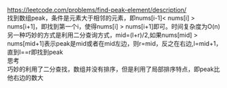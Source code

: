 https://leetcode.com/problems/find-peak-element/description/  
找到数组peak，条件是元素大于相邻的元素，即nums[i-1]< nums[i] > nums[i+1]，即找到第一个i，使得nums[i] > nums[i+1]即可。时间复杂度为O(n)  
另一种巧妙的方式是利用二分查询方式，mid=(l+r)/2,如果nums[mid] > nums[mid+1]表示peak是mid或者在mid左边，则r=mid，反之在右边,l=mid+1，直到l==r即找到peak  
思考  
巧妙的利用了二分查找，数组并没有排序，但是利用了局部排序特点，即peak比他右边的数大